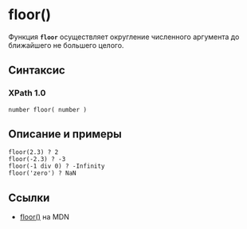 # floor()

Функция **`floor`** осуществляет округление численного аргумента до ближайшего не большего целого.

## Синтаксис

### XPath 1.0

```
number floor( number )
```

## Описание и примеры

```
floor(2.3) ? 2
floor(-2.3) ? -3
floor(-1 div 0) ? -Infinity
floor('zero') ? NaN
```

## Ссылки

- [floor()](https://developer.mozilla.org/en-US/docs/Web/XPath/Functions/floor) на MDN
